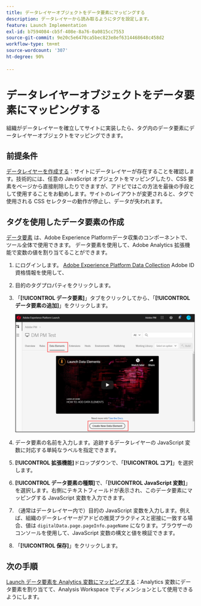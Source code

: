 ```yaml
---
title: データレイヤーオブジェクトをデータ要素にマッピングする
description: データレイヤーから読み取るようにタグを設定します。
feature: Launch Implementation
exl-id: b7594084-cb5f-408e-8a76-0a0815cc7553
source-git-commit: 9e20c5e6470ca5bec823e8ef6314468648c458d2
workflow-type: tm+mt
source-wordcount: '307'
ht-degree: 90%

---
```


# データレイヤーオブジェクトをデータ要素にマッピングする

組織がデータレイヤーを確立してサイトに実装したら、タグ内のデータ要素にデータレイヤーオブジェクトをマッピングできます。

## 前提条件

[データレイヤーを作成する](../prepare/data-layer.md)：サイトにデータレイヤーが存在することを確認します。技術的には、任意の JavaScript オブジェクトをマッピングしたり、CSS 要素をページから直接削除したりできますが、アドビではこの方法を最後の手段として使用することをお勧めします。サイトのレイアウトが変更されると、タグで使用される CSS セレクターの動作が停止し、データが失われます。

## タグを使用したデータ要素の作成

[データ要素](https://experienceleague.adobe.com/docs/experience-platform/tags/ui/data-elements.html?lang=ja) は、Adobe Experience Platformデータ収集のコンポーネントで、ツール全体で使用できます。 データ要素を使用して、Adobe Analytics 拡張機能で変数の値を割り当てることができます。

1. にログインします。 [Adobe Experience Platform Data Collection](https://experience.adobe.com/data-collection) Adobe ID 資格情報を使用して、
1. 目的のタグプロパティをクリックします。
1. 「**[!UICONTROL データ要素]**」タブをクリックしてから、「**[!UICONTROL データ要素の追加]**」をクリックします。

   ![データ要素の作成](assets/createelement.png)

1. データ要素の名前を入力します。追跡するデータレイヤーの JavaScript 変数に対応する単純なラベルを指定できます。
1. **[!UICONTROL 拡張機能]**&#x200B;ドロップダウンで、「**[!UICONTROL コア]**」を選択します。
1. **[!UICONTROL データ要素の種類]**&#x200B;で、「**[!UICONTROL JavaScript 変数]**」を選択します。右側にテキストフィールドが表示され、このデータ要素にマッピングする JavaScript 変数を入力できます。
1. （通常はデータレイヤー内で）目的の JavaScript 変数を入力します。例えば、組織のデータレイヤーがアドビの推奨プラクティスと密接に一致する場合、値は `digitalData.page.pageInfo.pageName` になります。ブラウザーのコンソールを使用して、JavaScript 変数の構文と値を検証できます。
1. 「**[!UICONTROL 保存]**」をクリックします。

## 次の手順

[Launch データ要素を Analytics 変数にマッピングする](elements-to-variable.md)：Analytics 変数にデータ要素を割り当てて、Analysis Workspace でディメンションとして使用できるようにします。
